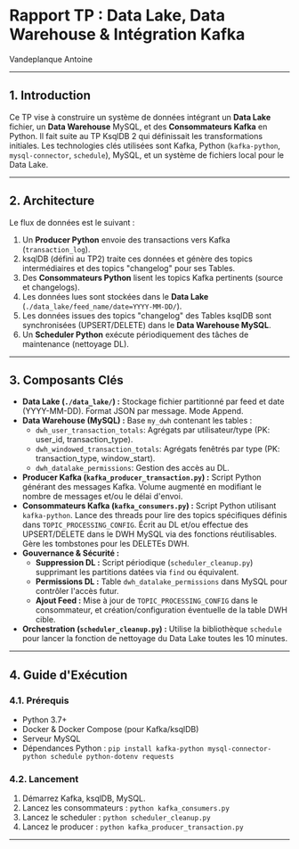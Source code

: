 # Rapport TP : Data Lake, Data Warehouse & Intégration Kafka

Vandeplanque Antoine


---

## 1. Introduction

Ce TP vise à construire un système de données intégrant un **Data Lake** fichier, un **Data Warehouse** MySQL, et des **Consommateurs Kafka** en Python. Il fait suite au TP KsqlDB 2 qui définissait les transformations initiales. Les technologies clés utilisées sont Kafka, Python (`kafka-python`, `mysql-connector`, `schedule`), MySQL, et un système de fichiers local pour le Data Lake.

---

## 2. Architecture

Le flux de données est le suivant :
1.  Un **Producer Python** envoie des transactions vers Kafka (`transaction_log`).
2.  ksqlDB (défini au TP2) traite ces données et génère des topics intermédiaires et des topics "changelog" pour ses Tables.
3.  Des **Consommateurs Python** lisent les topics Kafka pertinents (source et changelogs).
4.  Les données lues sont stockées dans le **Data Lake** (`./data_lake/feed_name/date=YYYY-MM-DD/`).
5.  Les données issues des topics "changelog" des Tables ksqlDB sont synchronisées (UPSERT/DELETE) dans le **Data Warehouse MySQL**.
6.  Un **Scheduler Python** exécute périodiquement des tâches de maintenance (nettoyage DL).

---

## 3. Composants Clés

*   **Data Lake (`./data_lake/`) :** Stockage fichier partitionné par feed et date (YYYY-MM-DD). Format JSON par message. Mode Append.
*   **Data Warehouse (MySQL) :** Base `my_dwh` contenant les tables :
    *   `dwh_user_transaction_totals`: Agrégats par utilisateur/type (PK: user_id, transaction_type).
    *   `dwh_windowed_transaction_totals`: Agrégats fenêtrés par type (PK: transaction_type, window_start).
    *   `dwh_datalake_permissions`: Gestion des accès au DL.
*   **Producer Kafka (`kafka_producer_transaction.py`) :** Script Python générant des messages Kafka. Volume augmenté en modifiant le nombre de messages et/ou le délai d'envoi.
*   **Consommateurs Kafka (`kafka_consumers.py`) :** Script Python utilisant `kafka-python`. Lance des threads pour lire des topics spécifiques définis dans `TOPIC_PROCESSING_CONFIG`. Écrit au DL et/ou effectue des UPSERT/DELETE dans le DWH MySQL via des fonctions réutilisables. Gère les tombstones pour les DELETEs DWH.
*   **Gouvernance & Sécurité :**
    *   **Suppression DL :** Script périodique (`scheduler_cleanup.py`) supprimant les partitions datées via `find` ou équivalent.
    *   **Permissions DL :** Table `dwh_datalake_permissions` dans MySQL pour contrôler l'accès futur.
    *   **Ajout Feed :** Mise à jour de `TOPIC_PROCESSING_CONFIG` dans le consommateur, et création/configuration éventuelle de la table DWH cible.
*   **Orchestration (`scheduler_cleanup.py`) :** Utilise la bibliothèque `schedule` pour lancer la fonction de nettoyage du Data Lake toutes les 10 minutes.

---

## 4. Guide d'Exécution

### 4.1. Prérequis

*   Python 3.7+
*   Docker & Docker Compose (pour Kafka/ksqlDB)
*   Serveur MySQL
*   Dépendances Python : `pip install kafka-python mysql-connector-python schedule python-dotenv requests`

### 4.2. Lancement

1. Démarrez Kafka, ksqlDB, MySQL.
2. Lancez les consommateurs : `python kafka_consumers.py`
3. Lancez le scheduler : `python scheduler_cleanup.py`
4. Lancez le producer : `python kafka_producer_transaction.py`

---


